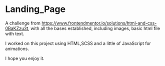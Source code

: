 # Landing_Page
A challenge from https://www.frontendmentor.io/solutions/html-and-css-0BaKZzu3t, with all the bases established, including images, basic html file with text.

I worked on this project using HTML,SCSS and a little of JavaScript for animations.

I hope you enjoy it.
